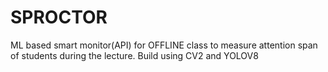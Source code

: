 # SPROCTOR
ML based smart monitor(API) for OFFLINE class to measure attention span of students during the lecture. Build using CV2 and YOLOV8
